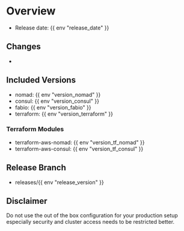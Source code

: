 # Overview

- Release date: {{ env "release_date" }}

## Changes

- 

## Included Versions

- nomad: {{ env "version_nomad" }}
- consul: {{ env "version_consul" }}
- fabio: {{ env "version_fabio" }}
- terraform: {{ env "version_terraform" }}

### Terraform Modules

- terraform-aws-nomad: {{ env "version_tf_nomad" }}
- terraform-aws-consul: {{ env "version_tf_consul" }}

## Release Branch

- releases/{{ env "release_version" }}

## Disclaimer

Do not use the out of the box configuration for your production setup
especially security and cluster access needs to be restricted better.
